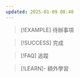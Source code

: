 ```yaml
---
updated: 2025-01-09 08:40
---
```

> [!EXAMPLE] 待辦事項
> 


> [!SUCCESS] 完成


> [!FAQ] 追蹤



> [!LEARN]- 額外學習
